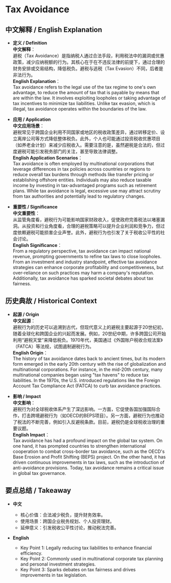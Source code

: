 # Tax Avoidance

## 中文解释 / English Explanation

* **定义 / Definition**  
  **中文解释**：  
  避税（Tax Avoidance）是指纳税人通过合法手段，利用税法中的漏洞或优惠政策，减少应纳税额的行为。其核心在于在不违反法律的前提下，通过合理的财务安排或交易结构，降低税负。避税与逃税（Tax Evasion）不同，后者是非法行为。  
  **English Explanation**：  
  Tax avoidance refers to the legal use of the tax regime to one's own advantage, to reduce the amount of tax that is payable by means that are within the law. It involves exploiting loopholes or taking advantage of tax incentives to minimize tax liabilities. Unlike tax evasion, which is illegal, tax avoidance operates within the boundaries of the law.

* **应用 / Application**  
  **中文应用场景**：  
  避税常见于跨国企业利用不同国家或地区的税收政策差异，通过转移定价、设立离岸公司等方式降低整体税负。此外，个人也可能通过投资税收优惠项目（如养老金计划）来减少应税收入。需要注意的是，虽然避税是合法的，但过度避税可能引发税务部门的关注，甚至导致法律调整。  
  **English Application Scenarios**：  
  Tax avoidance is often employed by multinational corporations that leverage differences in tax policies across countries or regions to reduce overall tax burdens through methods like transfer pricing or establishing offshore entities. Individuals may also reduce taxable income by investing in tax-advantaged programs such as retirement plans. While tax avoidance is legal, excessive use may attract scrutiny from tax authorities and potentially lead to regulatory changes.

* **重要性 / Significance**  
  **中文重要性**：  
  从监管角度看，避税行为可能影响国家财政收入，促使政府完善税法以堵塞漏洞。从投资和行业角度看，合理的避税策略可以提升企业利润和竞争力，但过度依赖避税可能损害企业声誉。此外，避税行为也引发了关于税收公平性的社会讨论。  
  **English Significance**：  
  From a regulatory perspective, tax avoidance can impact national revenue, prompting governments to refine tax laws to close loopholes. From an investment and industry standpoint, effective tax avoidance strategies can enhance corporate profitability and competitiveness, but over-reliance on such practices may harm a company's reputation. Additionally, tax avoidance has sparked societal debates about tax fairness.

## 历史典故 / Historical Context

* **起源 / Origin**  
  **中文起源**：  
  避税行为的历史可以追溯到古代，但现代意义上的避税主要起源于20世纪初，随着全球化和跨国企业的兴起而发展。例如，20世纪中期，许多跨国公司开始利用“避税天堂”来降低税负。1970年代，美国通过《外国账户税收合规法案》（FATCA）等法规，试图遏制避税行为。  
  **English Origin**：  
  The history of tax avoidance dates back to ancient times, but its modern form emerged in the early 20th century with the rise of globalization and multinational corporations. For instance, in the mid-20th century, many multinational companies began using "tax havens" to reduce tax liabilities. In the 1970s, the U.S. introduced regulations like the Foreign Account Tax Compliance Act (FATCA) to curb tax avoidance practices.

* **影响 / Impact**  
  **中文影响**：  
  避税行为对全球税收体系产生了深远影响。一方面，它促使各国加强国际合作，打击跨境避税行为（如OECD的BEPS项目）。另一方面，避税行为也推动了税法的不断完善，例如引入反避税条款。目前，避税仍是全球税收治理的重要议题。  
  **English Impact**：  
  Tax avoidance has had a profound impact on the global tax system. On one hand, it has prompted countries to strengthen international cooperation to combat cross-border tax avoidance, such as the OECD's Base Erosion and Profit Shifting (BEPS) project. On the other hand, it has driven continuous improvements in tax laws, such as the introduction of anti-avoidance provisions. Today, tax avoidance remains a critical issue in global tax governance.

## 要点总结 / Takeaway

* **中文**  
  - 核心价值：合法减少税负，提升财务效率。  
  - 使用场景：跨国企业税务规划、个人投资理财。  
  - 延伸意义：引发税收公平性讨论，推动税法完善。  

* **English**  
  - Key Point 1: Legally reducing tax liabilities to enhance financial efficiency.  
  - Key Point 2: Commonly used in multinational corporate tax planning and personal investment strategies.  
  - Key Point 3: Sparks debates on tax fairness and drives improvements in tax legislation.